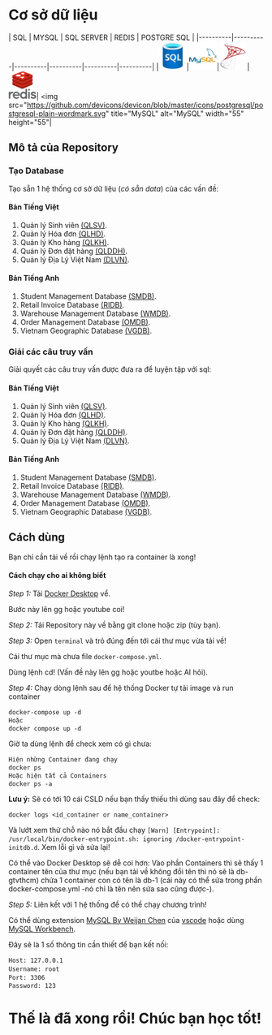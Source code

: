 # Cơ sở dữ liệu
| SQL | MYSQL | SQL SERVER | REDIS | POSTGRE SQL |
|----------|----------|----------|----------|----------|----------|
|<img src="https://github.com/devicons/devicon/blob/master/icons/azuresqldatabase/azuresqldatabase-original.svg" title="SQL"  alt="SQL" width="55" height="55"/>|<img src="https://github.com/devicons/devicon/blob/master/icons/mysql/mysql-original-wordmark.svg" title="MySQL" alt="MySQL" width="55" height="55"/>|<img src="https://github.com/devicons/devicon/blob/master/icons/microsoftsqlserver/microsoftsqlserver-original.svg" title="MySQL" alt="MySQL" width="55" height="55"/>|<img src="https://github.com/devicons/devicon/blob/master/icons/redis/redis-original-wordmark.svg" title="MySQL" alt="MySQL" width="55" height="55"/>|
<img src="https://github.com/devicons/devicon/blob/master/icons/postgresql/postgresql-plain-wordmark.svg" title="MySQL" alt="MySQL" width="55" height="55"| 

## Mô tả của Repository

### Tạo Database

Tạo sẵn 1 hệ thống cơ sở dữ liệu (_có sẵn data_) của các vấn đề:

#### Bản Tiếng Việt

1. Quản lý Sinh viên [(QLSV)](./Create/QLSV.sql).
2. Quản lý Hóa đơn [(QLHD)](./Create/QLHD.sql).
3. Quản lý Kho hàng [(QLKH)](./Create/QLKH.sql).
4. Quản lý Đơn đặt hàng [(QLDDH)](./Create/QLDDH.sql).
5. Quản lý Địa Lý Việt Nam [(DLVN)](./Create/DLVN.sql).

#### Bản Tiếng Anh

1. Student Management Database [(SMDB)](./Create/SMDB.sql).
2. Retail Invoice Database [(RIDB)](./Create/RIDB.sql).
3. Warehouse Management Database [(WMDB)](./Create/WMDB.sql).
4. Order Management Database [(OMDB)](./Create/OMDB.sql).
5. Vietnam Geographic Database [(VGDB)](./Create/VGDB.sql).

### Giải các câu truy vấn

Giải quyết các câu truy vấn được đưa ra để luyện tập với sql:

#### Bản Tiếng Việt

1. Quản lý Sinh viên [(QLSV)](./Query/QLSV.sql).
2. Quản lý Hóa đơn [(QLHD)](./Query/QLHD.sql).
3. Quản lý Kho hàng [(QLKH)](./Query/QLKH.sql).
4. Quản lý Đơn đặt hàng [(QLDDH)](./Query/QLDDH.sql).
5. Quản lý Địa Lý Việt Nam [(DLVN)](./Query/DLVN.sql).

#### Bản Tiếng Anh

1. Student Management Database [(SMDB)](./Query/SMDB.sql).
2. Retail Invoice Database [(RIDB)](./Query/RIDB.sql).
3. Warehouse Management Database [(WMDB)](./Query/WMDB.sql).
4. Order Management Database [(OMDB)](./Query/OMDB.sql).
5. Vietnam Geographic Database [(VGDB)](./Query/VGDB.sql).

## Cách dùng

Bạn chỉ cần tải về rồi chạy lệnh tạo ra container là xong!

#### Cách chạy cho ai không biết

_Step 1:_ Tải [Docker Desktop](https://www.docker.com/) vể.

Bước này lên gg hoặc youtube coi!

_Step 2:_ Tải Repository này về bằng git clone hoặc zip (tùy bạn).

_Step 3:_ Open `terminal` và trỏ đúng đến tới cái thư mục vừa tải về!

Cái thư mục mà chưa file `docker-compose.yml`.

Dùng lệnh cd! (Vấn đề này lên gg hoặc youtbe hoặc AI hỏi).

_Step 4:_ Chạy dòng lệnh sau để hệ thống Docker tự tải image và run container

```Docker
docker-compose up -d
Hoặc
docker compose up -d
```

Giờ ta dùng lệnh để check xem có gì chưa:

```Docker
Hiện những Container đang chạy
docker ps
Hoặc hiện tất cả Containers
docker ps -a
```

**Lưu ý:** Sẽ có tới 10 cái CSLD nếu bạn thấy thiếu thì dùng sau đây để check:
```Docker
docker logs <id_container or name_container>
```
Và lướt xem thử chỗ nào nó bắt đầu chạy `[Warn] [Entrypoint]: /usr/local/bin/docker-entrypoint.sh: ignoring /docker-entrypoint-initdb.d`. Xem lỗi gì và sửa lại!

Có thể vào Docker Desktop sẽ dễ coi hơn: Vào phần Containers thì sẽ thấy 1 container tên của thư mục (nếu bạn tải về không đổi tên thì nó sẽ là db-gtvthcm) chứa 1 container con có tên là db-1 (cái này có thể sửa trong phần docker-compose.yml -nó chỉ là tên nên sửa sao cũng được-).

_Step 5:_ Liên kết với 1 hệ thống để có thể chạy chương trình!

Có thể dùng extension [MySQL By Weijan Chen](https://marketplace.visualstudio.com/items?itemName=cweijan.vscode-mysql-client2) của [vscode](https://code.visualstudio.com/) hoặc dùng [MySQL Workbench](https://dev.mysql.com/downloads/workbench/).

Đây sẽ là 1 số thông tin cần thiết để bạn kết nối:
```bash
Host: 127.0.0.1
Username: root
Port: 3306
Password: 123
```

# Thế là đã xong rồi! Chúc bạn học tốt!